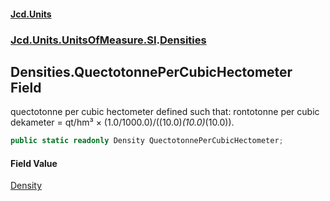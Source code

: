 #### [Jcd.Units](index.md 'index')
### [Jcd.Units.UnitsOfMeasure.SI](Jcd.Units.UnitsOfMeasure.SI.md 'Jcd.Units.UnitsOfMeasure.SI').[Densities](Densities.md 'Jcd.Units.UnitsOfMeasure.SI.Densities')

## Densities.QuectotonnePerCubicHectometer Field

quectotonne per cubic hectometer defined such that: rontotonne per cubic dekameter = qt/hm³ × (1.0/1000.0)/((10.0)*(10.0)*(10.0)).

```csharp
public static readonly Density QuectotonnePerCubicHectometer;
```

#### Field Value
[Density](Density.md 'Jcd.Units.UnitTypes.Density')